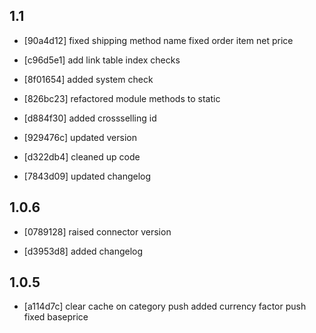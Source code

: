 1.1
------
- [90a4d12]
  fixed shipping method name
  fixed order item net price

- [c96d5e1]
  add link table index checks

- [8f01654]
  added system check

- [826bc23]
  refactored module methods to static

- [d884f30]
  added crossselling id

- [929476c]
  updated version

- [d322db4]
  cleaned up code

- [7843d09]
  updated changelog

1.0.6
------
- [0789128]
  raised connector version

- [d3953d8]
  added changelog

1.0.5
------
- [a114d7c]
  clear cache on category push
  added currency factor push
  fixed baseprice

